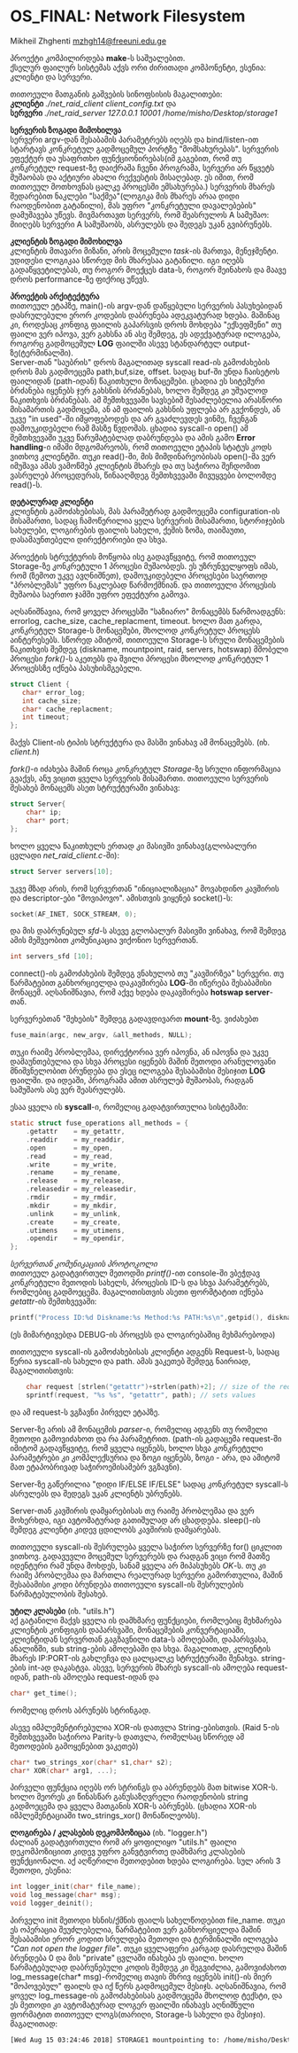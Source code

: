 # OS_FINAL: Network Filesystem

Mikheil Zhghenti   mzhgh14@freeuni.edu.ge


პროექტი კომპილირდება **make**-ს საშუალებით. </br>
ქსელურ ფაილურ სისტემას აქვს ორი ძირითადი კომპონენტი, ესენია: კლიენტი და სერვერი. 

თითოეული მათგანის გაშვების სინოფსისის მაგალითები: </br>
**კლიენტი** *./net_raid_client client_config.txt* და </br>
**სერვერი** *./net_raid_server 127.0.0.1 10001 /home/misho/Desktop/storage1*

**სერვერის ზოგადი მიმოხილვა** </br>
სერვერი argv-დან შესაბამის პარამეტრებს იღებს და bind/listen-ით სტარტავს კონკრეტულ გადმოცემულ პორტზე "მომსახურებას". სერვერის ეფექტურ და უსაფრთხო ფუნქციონირებას(იმ გაგებით, რომ თუ კონკრეტულ request-ზე დაიქრაშა ჩვენი პროგრამა, სერვერი არ წყვეტს მუშაობას და აქტიური ახალი რექვესტის მისაღებად. ეს იმით, რომ თითოეულ მოთხოვნას ცალკე პროცესში ემსახურება.) სერვერის მხარეს შედარებით ნაკლები "საქმეა"(ლოგიკა მის მხარეს არაა დიდი რაოდენობით გატანილი), მას უფრო "კონკრეტული დავალებების" დამუშავება უწევს. მივმართავთ სერვერს, რომ შეასრულოს A სამუშაო: მიიღებს სერვერი A სამუშაობს, ასრულებს და შედეგს უკან გვიბრუნებს.

**კლიენტის ზოგადი მიმოხილვა**</br>
კლიენტის მთავარი მიზანი, არის მოცემული *task*-ის მართვა, მენეჯმენტი. უდიდესი ლოგიკაა სწორედ მის მხარესაა გატანილი. იგი იღებს გადაწყვეტილებას, თუ როგორ მოექცეს data-ს, როგორ შეინახოს და მაავე დროს performance-ზე ფიქრიც უწევს.

**პროექტის არქიტექტურა** </br>
თითოეულ ეტაპზე, main()-ის argv-დან დაწყებული სერვერის პასუხებიდან დასრულებული ერორ კოდების დაბრუნება ადეკვატურად ხდება.
მაშინაც კი, როდესაც კონფიგ ფაილის გაპარსვის დროს მოხდება "ექსეფშენი" თუ ფაილი ვერ იპოვა,  ვერ გახსნა ან ასე შემდეგ, ეს ადექვატურად ილოგება, როგორც გადმოცემულ **LOG** ფაილში ასევე სტანდარტულ output-ზე(ტერმინალში). </br>
Server-თან "საუბრის" დროს მაგალითად syscall read-ის გამოძახების დროს მას გადმოეცემა path,buf,size, offset. სადაც buf-ში უნდა ჩაისეტოს ფაილიდან (path-იდან) წაკითხული მონაცემები. ცხადია ეს სიტემური ბრძანება იყენებს ჯერ გახსნის ბრძანებას, ხოლო შემდეგ კი უშუალოდ წაკითხვის ბრძანებას. ამ შემთხვევაში სავსებიშ შესაძლებელია არასწორი მისამართის გადმოცემა, ან ამ ფაილის გახსნის უფლება არ გვქონდეს, ან უკვე "in used"-ში იმყოფებოდეს და არ გვაძლევდეს ვინმე, ჩვენგან დამოუკიდებელი რამ მასზე წვდომას. ცხადია syscall-ი open() ამ შემთხვევაში უკვე წარუმატებლად დაბრუნდება და ამის გამო **Error handling**-ი იმაში მდგომარეობს, რომ თითოეული ეტაპის სტატუს კოდს ვითხოვ კლიენტში. თუკი read()-ში, მის მიმდინარეობისას open()-მა ვერ იმუშავა ამას ვამოწმებ კლიენტის მხარეს და თუ საჭიროა შეჩდომით ვასრულებ პროცედურას, წინააღმდეგ შემთხვევაში მივუყვები ბოლომდე read()-ს.


**დეტალურად კლიენტი**</br>
კლიენტის გამოძახებისას, მას პარამეტრად გადმოეცემა configuration-ის მისამართი, სადაც ჩამოწერილია ყელა სერვერის მისამართი, სტორიჯების სახელები, ლოგირების ფაილის სახელი, ქეშის ზომა, თაიმაუთი, დასამაუნთებელი დირექტორიები და სხვა. </br>

პროექტის სტრუქტურის მოწყობა ისე გადავწყვიტე, რომ თითოეულ Storage-ზე კონკრეტული 1 პროცესი მუშაობდეს. ეს უზრუნველყოფს იმას, რომ (ზემოთ უკვე ავღნიშნეთ), დამოუკიდებელი პროცესები საერთოდ "პრობლემას" უფრო ნაკლებად წარმოქმნიან. და თითოეული პროცესის მუშაობა საერთო ჯამში უფრო ეფექტური გამოვა. </br>

აღსანიშნავია, რომ ყოველ პროცესში "საზიარო" მონაცემბს წარმოადგენს: errorlog, cache_size, cache_replacment, timeout. ხოლო მათ გარდა, კონკრეტულ Storage-ს მონაცემები, მხოლოდ კონკრეტულ პროცესს აინტერესებს. სწორედ ამიტომ, თითოეული Storage-ს სრული მონაცემების წაკითხვის შემდეგ (diskname, mountpoint, raid, servers, hotswap) მშობელი პროცესი *fork()*-ს აკეთებს და შვილი პროცესი მხოლოდ კონკრეტულ 1 პროცესსზე იქნება პასუხისმგებელი.
```c
struct Client {
   char* error_log;
   int cache_size;
   char* cache_replacment;
   int timeout;
};
```
მაქვს Client-ის ტიპის სტრუქტურა და მასში ვინახავ ამ მონაცემებს. (იხ. *client.h*)

*fork()*-ი იძახება მაშინ როცა კონკრეტულ *Storage*-ზე სრული ინფორმაცია გვაქვს, ანუ ვიცით ყველა სერვერის მისამართი.
თითოეული სერვერის შესახებ მონაცემს ასეთ სტრუქტურაში ვინახავ:
```c
struct Server{
	char* ip;
	char* port;
};
```

ხოლო ყველა წაკითხულს ერთად კი მასივში ვინახავ(გლობალური ცვლადი *net_raid_client.c*-ში):
```c
struct Server servers[10];
```

უკვე მზად არის, რომ სერვერთან "ინიციალიზაცია" მოვახდინო კავშირის და descriptor-ები "მოვიპოვო". ამისთვის ვიყენებ socket()-ს:
```c
socket(AF_INET, SOCK_STREAM, 0);
```
და მის დაბრუნებულ *sfd*-ს ასევე გლობალურ მასივში ვინახავ, რომ შემდეგ ამის მეშვეობით კომუნიკაცია ვიქონიო სერვერთან.
```c
int servers_sfd [10];
```
connect()-ის გამოძახების შემდეგ ვნახულობ თუ "კავშირზეა" სერვერი. თუ წარმატებით განხორციელდა დაკავშირება **LOG**-ში იწერება შესაბამისი მონაცემ. აღსანიშნავია, რომ აქვე ხდება დაკავშირება **hotswap server**-თან.

სერვერებთან "შეხების" შემდეგ გადავდივართ **mount**-ზე. ვიძახებთ 
```c 
fuse_main(argc, new_argv, &all_methods, NULL); 
```
თუკი რაიმე პრობლემაა, დირექტორია ვერ იპოვნა, ან იპოვნა და უკვე დამაუნთებულია და სხვა პროცესი იყენებს მაშინ მეთოდი არანულოვანი მნიშვნელობით ბრუნდება და ესეც ილოგება შესაბამისი მესიჯით **LOG** ფაილში. და იდეაში, პროგრამა ამით ასრულებ მუშაობას, რადგან სამუშაოს ასე ვერ შეასრულებს.

ესაა ყველა ის **syscall**-ი, რომელიც გადატვირთულია სისტემაში:
```c
static struct fuse_operations all_methods = {
	.getattr	= my_getattr,
	.readdir	= my_readdir,
	.open		= my_open,
	.read		= my_read,
	.write      = my_write,
	.rename     = my_rename,
	.release    = my_release,
	.releasedir = my_releasedir,
	.rmdir      = my_rmdir,
	.mkdir      = my_mkdir,
	.unlink     = my_unlink,
	.create     = my_create,
	.utimens    = my_utimens,
	.opendir    = my_opendir,
};
```

*სერვერთან კომუნიკაციის პროტოკოლი* </br>
თითოეულ გადატვირთულ მეთოდში *printf()*-ით console-ში ვბეჭდავ კონკრეტული მეთოდის სახელს, პროცესის ID-ს და სხვა პარამეტრებს, რომლებიც გადმოეცემა.
მაგალითისთვის ასეთი ფორმტატით იქნება *getattr*-ის შემთხვევაში:
```c
printf("Process ID:%d Diskname:%s Method:%s PATH:%s\n",getpid(), diskname, "getattr",path);
```
(ეს მიმარტივებდა DEBUG-ის პროცესს და ლოგირებაშიც მეხმარებოდა)

თითოეული syscall-ის გამოძახებისას კლიენტი ადგენს Request-ს, სადაც წერია syscall-ის სახელი და path.
ამას ვაკეთებ შემდეგ ნაირიად, მაგალითისთვის:
```c
	char request [strlen("getattr")+strlen(path)+2]; // size of the request
	sprintf(request, "%s %s", "getattr", path); // sets values

```
და ამ request-ს ვგზავნი პირველ ეტაპზე.</br>

Server-ზე არის ამ მონაცემის *parser*-ი, რომელიც ადგენს თუ რომელი მეთოდი გამოვიძახოთ და რა პარამეტრით. (path-ის გადაცემა request-ში იმიტომ გადავწყვიტე, რომ ყველა იყენებს, ხოლო სხვა კონკრეტული პარამეტრები კი კომპლექსურია და ზოგი იყენებს, ზოგი - არა, და ამიტომ მათ ეტაპობრივად საჭიროემისამებრ ვგზავნი). </br>

Server-ზე გაწერილია "დიდი IF/ELSE IF/ELSE" სადაც კონკრეტულ syscall-ს ასრულებს და შედეგს უკან კლიენტს უბრუნებს. </br>

Server-თან კავშირის დამყარებისას თუ რაიმე პრობლემაა და ვერ მოხერხდა, იგი ავტომატურად გათიშულად არ ცხადდება. sleep()-ის შემდეგ კლიენტი კიდევ ცდილობს კავშირის დამყარებას. </br>

თითოეული syscall-ის შესრულება ყველა საჭირო სერვერზე for() ციკლით ვითხოვ. გადავუვლი მოცემულ სერვერებს და რადგან ვიცი რომ მათზე იდენტური რამ უნდა მოხდეს, სანამ ყველა არ მიპასუხებს *OK*-ს. თუ კი რაიმე პრობლემაა და მართლა რეალურად სერვერი გამორთულია, მაშინ შესაბამისი კოდი ბრუნდება თითოეული syscall-ის შესრულების წარმატებულობის შესახებ. </br>



**უტილ კლასები** (იხ. "utils.h")</br>
აქ გატანილი მაქვს ყველა ის დამხმარე ფუნქციები, რომლებიც მეხმარება კლიენტის კონფიგის დაპარსვაში, მონაცემების კონვერტაციაში, კლიენტიდან სერვერთან გაგზავნილი data-ს ამოღებაში, დაპარსვასა, ანალიზში, sub string-ების ამოღებაში და სხვა. მაგალითად, კლიენტის მხარეს IP:PORT-ის გახლეჩვა და ცალცალკე სტრუქტურაში შენახვა. string-ების int-ად დაკასტვა. ასევე, სერვერის მხარეს syscall-ის ამოღება request-იდან, path-ის ამოღება request-იდან და 
```c
char* get_time(); 
```
რომელიც დროს აბრუნებს სტრინგად. </br>

ასევე იმპლემენტირებულია XOR-ის დათვლა String-ებისთვის. (Raid 5-ის შემთხვევაში საჭიროა Parity-ს დათვლა, რომელსაც სწორედ ამ მეთოდების გამოყენებით ვაკეთებ) </br>
```c
char* two_strings_xor(char* s1,char* s2);
char* XOR(char* arg1, ...);
```
პირველი ფუნქცია იღებს ორ სტრინგს და აბრუნდებს მათ bitwise XOR-ს.</br>
ხოლო მეორეს კი წინასწარ განუსაზღვრელი რაოდენობის string გადმოეცემა და ყველა მათგანის XOR-ს აბრუნებს. (ცხადია XOR-ის იმპლემენტაციაში two_strings_xor() მონაწილეობს). 


**ლოგირება / კლასების დეკომპოზიცაა** (იხ. "logger.h")</br>
ძალიან გადატვირთული რომ არ ყოფილიყო "utils.h" ფაილი დეკომპოზიციით კიდევ უფრო განვტვირთე დამხმარე კლასების ფუნქციონალი. აქ აღწერილი მეთოდებით ხდება ლოგირება. სულ არის 3 მეთოდი, ესენია:
```c
int logger_init(char* file_name);
void log_message(char* msg);
void logger_deinit();
```
პირველი init მეთოდი ხსნის/ქმნის ფაილს სახელწოდებით file_name. თუკი ეს ოპერაცია შეუძლებელია, წარმატებით ვერ განხორციელდა მაშინ შესაბამისი ერორ კოდით სრულდება მეთოდი და ტერმინალში ილოგება *"Can not open the logger file"*. თუკი ყველაფერი კარგად დასრულდა მაშინ ბრუნდება 0 და მის "private" ცვლაში ინახება ეს ფაილი.
ხოლო წარმატებულად დაბრუნებული კოდის შემდეგ კი შეგვიძლია, გამოვიძახოთ log_message(char* msg)-რომელიც თავის მხრივ იყენებს init()-ის მიერ "მოპოვებულ" ფაილს და იქ წერს გადმოცემულ მესიჯს. აღსანიშნავია, რომ ყოველ log_message-ის გამოძახებისას გადმოეცემა მხოლოდ ტექსტი, და ეს მეთოდი კი ავტომატურად ლოგერ ფაილში ინახავს აღნიშნული ფორმატით თითოეულ ლოგს(თარიღი, Storage-ს სახელი და მესიჯი). მაგალითად:
```txt
[Wed Aug 15 03:24:46 2018] STORAGE1 mountpointing to: /home/misho/Desktop/a1
```



